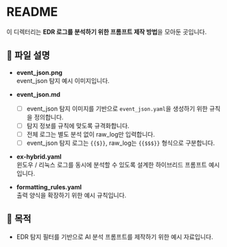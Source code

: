 # README

이 디렉터리는 **EDR 로그를 분석하기 위한 프롬프트 제작 방법**을 모아둔 곳입니다.

## 📂 파일 설명

* **event_json.png**  
  event_json 탐지 예시 이미지입니다.

* **event_json.md**  
  - [ ] event_json 탐지 이미지를 기반으로 `event_json.yaml`을 생성하기 위한 규칙을 정의합니다.  
  - [ ] 탐지 정보를 규칙에 맞도록 규격화합니다.  
  - [ ] 전체 로그는 별도 분석 없이 raw_log만 입력합니다.  
  - [ ] event_json 탐지 로그는 `{{$}}`, raw_log는 `{{$$$}}` 형식으로 구분합니다.  

* **ex-hybrid.yaml**  
  윈도우 / 리눅스 로그를 동시에 분석할 수 있도록 설계한 하이브리드 프롬프트 예시입니다.

* **formatting_rules.yaml**  
  출력 양식을 확장하기 위한 예시 규칙입니다.

## 📝 목적

* EDR 탐지 필터를 기반으로 AI 분석 프롬프트를 제작하기 위한 예시 자료입니다.
